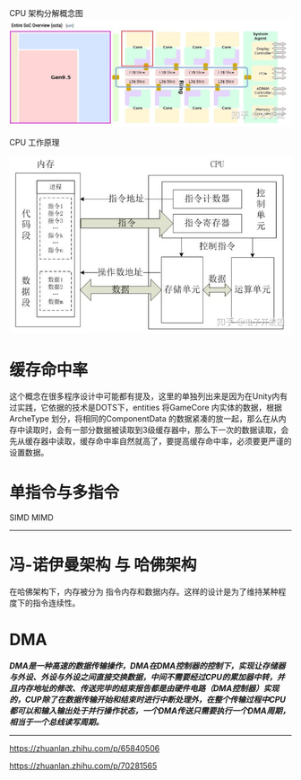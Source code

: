 
CPU 架构分解概念图
![](../pic.res/2022-03-14-17-32-23.png)


CPU 工作原理

![](../pic.res/2022-03-14-18-13-41.png)







# 缓存命中率

这个概念在很多程序设计中可能都有提及，这里的单独列出来是因为在Unity内有过实践，它依据的技术是DOTS下，entities 将GameCore 内实体的数据，根据ArcheType 划分，将相同的ComponentData 的数据紧凑的放一起，那么在从内存中读取时，会有一部分数据被读取到3级缓存器中，那么下一次的数据读取，会先从缓存器中读取，缓存命中率自然就高了，要提高缓存命中率，必须要更严谨的设置数据。

# 单指令与多指令

SIMD MIMD

---


# 冯-诺伊曼架构 与 哈佛架构

在哈佛架构下，内存被分为 指令内存和数据内存。这样的设计是为了维持某种程度下的指令连续性。





# DMA 


***DMA是一种高速的数据传输操作，DMA在DMA控制器的控制下，实现让存储器与外设、外设与外设之间直接交换数据，中间不需要经过CPU的累加器中转，并且内存地址的修改、传送完毕的结束报告都是由硬件电路（DMA控制器）实现的，CUP除了在数据传输开始和结束时进行中断处理外，在整个传输过程中CPU都可以和输入输出处于并行操作状态，一个DMA传送只需要执行一个DMA周期，相当于一个总线读写周期。***


---

https://zhuanlan.zhihu.com/p/65840506

https://zhuanlan.zhihu.com/p/70281565
